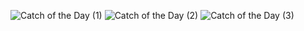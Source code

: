![Catch of the Day (1)](https://user-images.githubusercontent.com/24820716/57874926-47ee8a00-77d7-11e9-8674-4bd50285c5ef.png)
![Catch of the Day (2)](https://user-images.githubusercontent.com/24820716/57874931-49b84d80-77d7-11e9-8ee9-3bf1daedc4b9.png)
![Catch of the Day (3)](https://user-images.githubusercontent.com/24820716/57874934-4b821100-77d7-11e9-859d-f85b8f622264.png)

